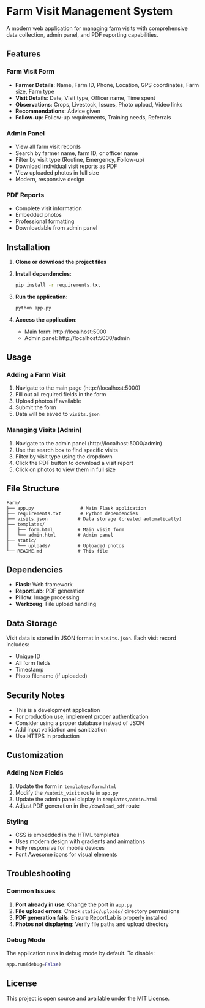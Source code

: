 # Farm Visit Management System

A modern web application for managing farm visits with comprehensive data collection, admin panel, and PDF reporting capabilities.

## Features

### Farm Visit Form
- **Farmer Details**: Name, Farm ID, Phone, Location, GPS coordinates, Farm size, Farm type
- **Visit Details**: Date, Visit type, Officer name, Time spent
- **Observations**: Crops, Livestock, Issues, Photo upload, Video links
- **Recommendations**: Advice given
- **Follow-up**: Follow-up requirements, Training needs, Referrals

### Admin Panel
- View all farm visit records
- Search by farmer name, farm ID, or officer name
- Filter by visit type (Routine, Emergency, Follow-up)
- Download individual visit reports as PDF
- View uploaded photos in full size
- Modern, responsive design

### PDF Reports
- Complete visit information
- Embedded photos
- Professional formatting
- Downloadable from admin panel

## Installation

1. **Clone or download the project files**

2. **Install dependencies**:
   ```bash
   pip install -r requirements.txt
   ```

3. **Run the application**:
   ```bash
   python app.py
   ```

4. **Access the application**:
   - Main form: http://localhost:5000
   - Admin panel: http://localhost:5000/admin

## Usage

### Adding a Farm Visit
1. Navigate to the main page (http://localhost:5000)
2. Fill out all required fields in the form
3. Upload photos if available
4. Submit the form
5. Data will be saved to `visits.json`

### Managing Visits (Admin)
1. Navigate to the admin panel (http://localhost:5000/admin)
2. Use the search box to find specific visits
3. Filter by visit type using the dropdown
4. Click the PDF button to download a visit report
5. Click on photos to view them in full size

## File Structure

```
Farm/
├── app.py                 # Main Flask application
├── requirements.txt       # Python dependencies
├── visits.json           # Data storage (created automatically)
├── templates/
│   ├── form.html         # Main visit form
│   └── admin.html        # Admin panel
├── static/
│   └── uploads/          # Uploaded photos
└── README.md             # This file
```

## Dependencies

- **Flask**: Web framework
- **ReportLab**: PDF generation
- **Pillow**: Image processing
- **Werkzeug**: File upload handling

## Data Storage

Visit data is stored in JSON format in `visits.json`. Each visit record includes:
- Unique ID
- All form fields
- Timestamp
- Photo filename (if uploaded)

## Security Notes

- This is a development application
- For production use, implement proper authentication
- Consider using a proper database instead of JSON
- Add input validation and sanitization
- Use HTTPS in production

## Customization

### Adding New Fields
1. Update the form in `templates/form.html`
2. Modify the `/submit_visit` route in `app.py`
3. Update the admin panel display in `templates/admin.html`
4. Adjust PDF generation in the `/download_pdf` route

### Styling
- CSS is embedded in the HTML templates
- Uses modern design with gradients and animations
- Fully responsive for mobile devices
- Font Awesome icons for visual elements

## Troubleshooting

### Common Issues

1. **Port already in use**: Change the port in `app.py`
2. **File upload errors**: Check `static/uploads/` directory permissions
3. **PDF generation fails**: Ensure ReportLab is properly installed
4. **Photos not displaying**: Verify file paths and upload directory

### Debug Mode

The application runs in debug mode by default. To disable:
```python
app.run(debug=False)
```

## License

This project is open source and available under the MIT License.